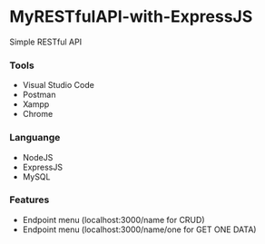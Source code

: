 # MyRESTfulAPI-with-ExpressJS #

Simple RESTful API

### Tools ###

* Visual Studio Code
* Postman
* Xampp
* Chrome

### Languange ###
* NodeJS
* ExpressJS
* MySQL

### Features ###
* Endpoint menu (localhost:3000/name for CRUD) 
* Endpoint menu (localhost:3000/name/one for GET ONE DATA) 
